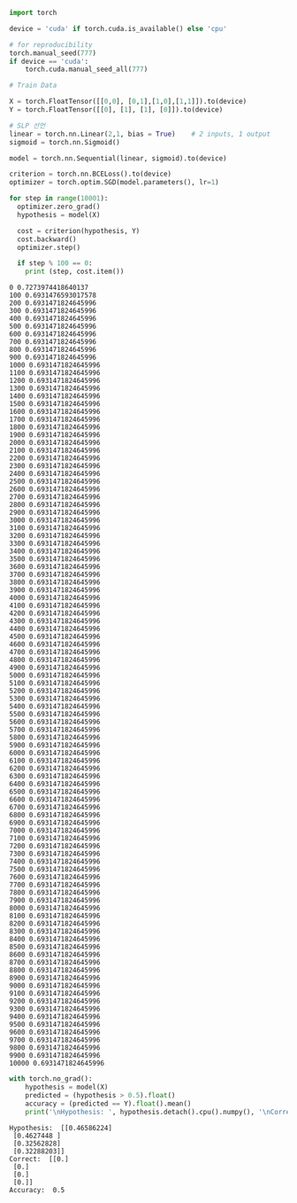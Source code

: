 

```python
import torch
```


```python
device = 'cuda' if torch.cuda.is_available() else 'cpu'

# for reproducibility
torch.manual_seed(777)
if device == 'cuda':
    torch.cuda.manual_seed_all(777)
```


```python
# Train Data

X = torch.FloatTensor([[0,0], [0,1],[1,0],[1,1]]).to(device)
Y = torch.FloatTensor([[0], [1], [1], [0]]).to(device)
```


```python
# SLP 선언
linear = torch.nn.Linear(2,1, bias = True)    # 2 inputs, 1 output
sigmoid = torch.nn.Sigmoid()

model = torch.nn.Sequential(linear, sigmoid).to(device)
```


```python
criterion = torch.nn.BCELoss().to(device)
optimizer = torch.optim.SGD(model.parameters(), lr=1)
```


```python
for step in range(10001):
  optimizer.zero_grad()
  hypothesis = model(X)

  cost = criterion(hypothesis, Y)
  cost.backward()
  optimizer.step()

  if step % 100 == 0:
    print (step, cost.item())
```

    0 0.7273974418640137
    100 0.6931476593017578
    200 0.6931471824645996
    300 0.6931471824645996
    400 0.6931471824645996
    500 0.6931471824645996
    600 0.6931471824645996
    700 0.6931471824645996
    800 0.6931471824645996
    900 0.6931471824645996
    1000 0.6931471824645996
    1100 0.6931471824645996
    1200 0.6931471824645996
    1300 0.6931471824645996
    1400 0.6931471824645996
    1500 0.6931471824645996
    1600 0.6931471824645996
    1700 0.6931471824645996
    1800 0.6931471824645996
    1900 0.6931471824645996
    2000 0.6931471824645996
    2100 0.6931471824645996
    2200 0.6931471824645996
    2300 0.6931471824645996
    2400 0.6931471824645996
    2500 0.6931471824645996
    2600 0.6931471824645996
    2700 0.6931471824645996
    2800 0.6931471824645996
    2900 0.6931471824645996
    3000 0.6931471824645996
    3100 0.6931471824645996
    3200 0.6931471824645996
    3300 0.6931471824645996
    3400 0.6931471824645996
    3500 0.6931471824645996
    3600 0.6931471824645996
    3700 0.6931471824645996
    3800 0.6931471824645996
    3900 0.6931471824645996
    4000 0.6931471824645996
    4100 0.6931471824645996
    4200 0.6931471824645996
    4300 0.6931471824645996
    4400 0.6931471824645996
    4500 0.6931471824645996
    4600 0.6931471824645996
    4700 0.6931471824645996
    4800 0.6931471824645996
    4900 0.6931471824645996
    5000 0.6931471824645996
    5100 0.6931471824645996
    5200 0.6931471824645996
    5300 0.6931471824645996
    5400 0.6931471824645996
    5500 0.6931471824645996
    5600 0.6931471824645996
    5700 0.6931471824645996
    5800 0.6931471824645996
    5900 0.6931471824645996
    6000 0.6931471824645996
    6100 0.6931471824645996
    6200 0.6931471824645996
    6300 0.6931471824645996
    6400 0.6931471824645996
    6500 0.6931471824645996
    6600 0.6931471824645996
    6700 0.6931471824645996
    6800 0.6931471824645996
    6900 0.6931471824645996
    7000 0.6931471824645996
    7100 0.6931471824645996
    7200 0.6931471824645996
    7300 0.6931471824645996
    7400 0.6931471824645996
    7500 0.6931471824645996
    7600 0.6931471824645996
    7700 0.6931471824645996
    7800 0.6931471824645996
    7900 0.6931471824645996
    8000 0.6931471824645996
    8100 0.6931471824645996
    8200 0.6931471824645996
    8300 0.6931471824645996
    8400 0.6931471824645996
    8500 0.6931471824645996
    8600 0.6931471824645996
    8700 0.6931471824645996
    8800 0.6931471824645996
    8900 0.6931471824645996
    9000 0.6931471824645996
    9100 0.6931471824645996
    9200 0.6931471824645996
    9300 0.6931471824645996
    9400 0.6931471824645996
    9500 0.6931471824645996
    9600 0.6931471824645996
    9700 0.6931471824645996
    9800 0.6931471824645996
    9900 0.6931471824645996
    10000 0.6931471824645996



```python
with torch.no_grad():
    hypothesis = model(X)
    predicted = (hypothesis > 0.5).float()
    accuracy = (predicted == Y).float().mean()
    print('\nHypothesis: ', hypothesis.detach().cpu().numpy(), '\nCorrect: ', predicted.detach().cpu().numpy(), '\nAccuracy: ', accuracy.item())
```

    
    Hypothesis:  [[0.46586224]
     [0.4627448 ]
     [0.32562828]
     [0.32288203]] 
    Correct:  [[0.]
     [0.]
     [0.]
     [0.]] 
    Accuracy:  0.5


